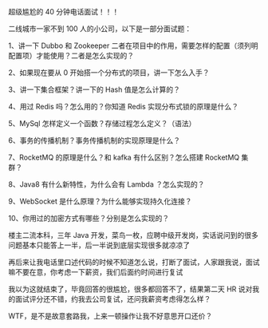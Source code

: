 超级尴尬的 40 分钟电话面试！！！

二线城市一家不到 100 人的小公司，以下是一部分面试题：

1、讲一下 Dubbo 和 Zookeeper 二者在项目中的作用，需要怎样的配置（须列明配置项）才能使用？二者是怎么实现的？

2、如果现在要从 0 开始搭一个分布式的项目，讲一下怎么入手？

3、讲一下集合框架？讲一下的 Hash 值是怎么计算的？

4、用过 Redis 吗？怎么用的？你知道 Redis 实现分布式锁的原理是什么？

5、MySql 怎样定义一个函数？存储过程怎么定义？（语法）

6、事务的传播机制？事务传播机制的实现原理是什么？

7、RocketMQ 的原理是什么？和 kafka 有什么区别？怎么搭建 RocketMQ 集群？

8、Java8 有什么新特性，为什么会有 Lambda ？怎么实现的？

9、WebSocket 是什么原理？为什么能够实现持久化连接？

10、你用过的加密方式有哪些？分别是怎么实现的？

楼主二流本科，三年 Java 开发，菜鸟一枚，应聘中级开发岗，实话说问到的很多问题基本只能答上一半，后一半说到底层实现很多就凉凉了

再后来让我电话里口述代码的时候不知道怎么说，打断了面试，人家跟我说，面试嘛不要在意，你考虑一下薪资，我们后面约时间进行复试

我以为这就结束了，毕竟回答的很尴尬，很多都回答不了，结果第二天 HR 说对我的面试评分还不错，约我去公司复试，还问我薪资考虑得怎么样？

WTF，是不是故意套路我，上来一顿操作让我不好意思开口还价？